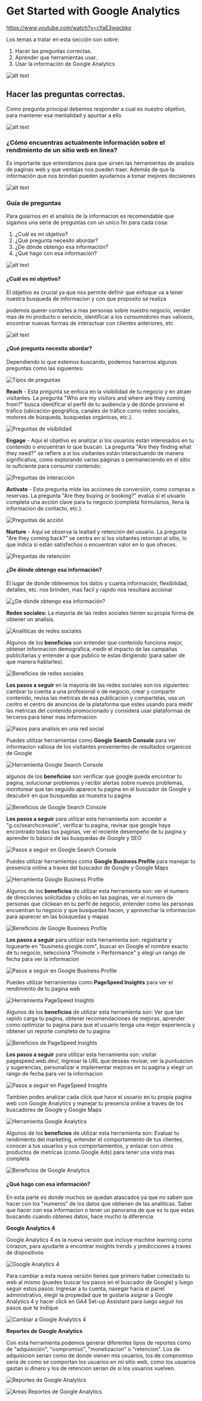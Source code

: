 # Get Started with Google Analytics

https://www.youtube.com/watch?v=cYaE3wqcbko

Los temas a tratar en esta sección son sobre:

1. Hacer las preguntas correctas.
2. Aprender que herramientas usar.
3. Usar la información de Google Analytics

![alt text](image.png)

## Hacer las preguntas correctas.

Como pregunta principal debemos responder a cual es nuestro objetivo, para mantener esa mentalidad y apuntar a ello

![alt text](image-1.png)

### ¿Cómo encuentras actualmente información sobre el rendimiento de un sitio web en línea?

Es importante que entendamos para que sirven las herramientas de analisis de paginas web y que ventajas nos pueden traer. Además de que la información que nos brindan pueden ayudarnos a tomar mejores decisiones

![alt text](image-2.png)

### Guía de preguntas

Para guiarnos en el analisis de la informacion es recomendable que sigamos una serie de preguntas con un unico fin para cada cosa:
1. ¿Cuál es mi objetivo?
2. ¿Qué pregunta necesito abordar?
3. ¿De dónde obtengo esa información?
4. ¿Qué hago con esa información?

![alt text](image-3.png)

#### ¿Cuál es mi objetivo?

El objetivo es crucial ya que nos permite definir que enfoque va a tener nuestra busqueda de informacion y con que proposito se realiza

podemos querer contarles a mas personas sobre nuestro negocio, vender mas de mi producto o servicio, identificar a los consumidores mas valiosos, encontrar nuevas formas de interactuar con clientes anteriores, etc

![alt text](image-4.png)

#### ¿Qué pregunta necesito abordar?

Dependiendo lo que estemos buscando, podemos hacernos algunas preguntas como las siguientes:

![Tipos de preguntas](tipos-preguntas.png)

**Reach** - Esta pregunta se enfoca en la visibilidad de tu negocio y en atraer visitantes. La pregunta "Who are my visitors and where are they coming from?" busca identificar el perfil de tu audiencia y de dónde proviene el tráfico (ubicación geográfica, canales de tráfico como redes sociales, motores de búsqueda, busquedas orgánicas, etc.).

![Preguntas de visibilidad](reach-question.png)

**Engage** - Aquí el objetivo es analizar si los usuarios están interesados en tu contenido o encuentran lo que buscan. La pregunta "Are they finding what they need?" se refiere a si los visitantes están interactuando de manera significativa, como explorando varias páginas o permaneciendo en el sitio lo suficiente para consumir contenido.

![Preguntas de interacción](engage-question.png)

**Activate** - Esta pregunta mide las acciones de conversión, como compras o reservas. La pregunta "Are they buying or booking?" evalúa si el usuario completa una acción clave para tu negocio (completa formularios, llena la informacion de contacto, etc.).

![Preguntas de acción](activate-question.png)

**Nurture** - Aquí se observa la lealtad y retención del usuario. La pregunta "Are they coming back?" se centra en si los visitantes retornan al sitio, lo que indica si están satisfechos o encuentran valor en lo que ofreces.

![Preguntas de retención](nurture-question.png)

#### ¿De dónde obtengo esa información?

El lugar de donde obtenemos los datos y cuanta información, flexibilidad, detalles, etc. nos brinden, mas facil y rapido nos resultara accionar

![¿De dónde obtengo esa información?](herramientas-obtener-info.png)

**Redes sociales:** La mayoria de las redes sociales tienen su propia forma de obtener un analisis. 

![Analiticas de redes sociales](herramienta-red-social.png)

Algunos de los **beneficios** son entender que contenido funciona mejor, obtener informacion demografica, medir el impacto de las campañas publicitarias y entender a que publico te estas dirigiendo (para saber de que manera hablarles).

![Beneficios de redes sociales](beneficios-red-social.png)

**Los pasos a seguir** en la mayoría de las redes sociales son los siguientes: cambiar tu cuenta a una profesional o de negocio, crear y compartir contenido, revisa las metricas de esa publicacion y compartelas, usa un centro el centro de anuncios de la plataforma que estes usando para medir las metricas del contenido promocionado y considera usar plataformas de terceros para tener mas informacion

![Pasos para analisis en una red social](pasos-red-social.png)

Puedes utilizar herramientas como **Google Search Console** para ver informacion valiosa de los visitantes provenientes de resultados organicos de Google

![Herramienta Google Search Console](google-search-console-tool.png)

algunos de los **beneficios** son verificar que google pueda encontrar tu pagina, solucionar problemas y recibir alertas sobre nuevos problemas, monitorear que tan seguido aparece tu pagina en el buscador de Google y descubrir en que busquedas se muestra tu pagina

![Beneficios de Google Search Console](beneficios-google-console.png)

**Los pasos a seguir** para utilizar esta herramienta son: acceder a "g.co/searchconsole", verificar tu pagina, revisar que google haya encontrado todas tus paginas, ver el reciente desempeño de tu pagina y aprender lo básico de las busquedas de Google y SEO

![Pasos a seguir en Google Search Console](pasos-google-console.png)

Puedes utilizar herramientas como **Google Business Profile**  para manejar tu presencia online a traves del buscador de Google y Google Maps

![Herramienta Google Business Profile](business-profile-tool.png)

Algunos de los **beneficios** de utilizar esta herramienta son: ver el numero de direcciones solicitadas y clicks en las paginas, ver el numero de personas que clickean en tu perfil de negocio, entender como las personas encuentran tu negocio y que busquedas hacen, y aprovechar la informacion para aparecer en las búsquedas y mapas

![Beneficios de Google Business Profile](beneficios-business-profile.png)

**Los pasos a seguir** para utilizar esta herramienta son: registrarte y loguearte en "business.google.com", buscar en Google el nombre exacto de tu negocio, seleccioná "Promote > Performance" y elegí un rango de fecha para ver la informacion

![Pasos a seguir en Google Business Profile](pasos-business-profile.png)

Puedes utilizar herramientas como **PageSpeed Insights** para ver el rendimiento de tu pagina web

![Herramienta PageSpeed Insights](pagespeed-tool.png)

Algunos de los **beneficios** de utilizar esta herramienta son: Ver que tan rapido carga tu pagina, obtener recomendaciones de mejoras, aprender como optimizar tu pagina para que el usuario tenga una mejor experiencia y obtener un reporte completo de tu pagina

![Beneficios de PageSpeed Insights](beneficios-pagespeed.png)

**Los pasos a seguir** para utilizar esta herramienta son: visitar pagespeed.web.dev/, ingresar la URL que deseas revisar, ver la puntuacion y sugerencias, personalizar e implementar mejoras en tu pagina y elegir un rango de fecha para ver la informacion

![Pasos a seguir en PageSpeed Insights](pasos-pagespeed.png)

Tambien podes analizar cada click que hace el usuario en tu propia pagina web con Google Analytics y manejar tu presencia online a traves de los buscadores de Google y Google Maps

![Herramienta Google Analytics](analytics-tool.png)

Algunos de los **beneficios** de utilizar esta herramienta son: Evaluar tu rendimiento del marketing, entender el comportamiento de tus clientes, conocer a tus usuarios y sus comportamientos, y enlazar con otros productos de metricas (como Google Ads) para tener una vista mas completa

![Beneficios de Google Analytics](beneficios-analytics.png)

#### ¿Qué hago con esa información?

En esta parte es donde muchos se quedan atascados ya que no saben que hacer con los "numeros" de los datos que obtienen de las analiticas. Saber que hacer con esa informacion o tener un panorama de que es lo que estas buscando cuando obtenes datos, hace mucho la diferencia

**Google Analytics 4**

Google Analytics 4 es la nueva versión que incluye machine learning como corazon, para ayudarte a encontrar insights trends y predicciones a traves de dispositivos

![Google Analytics 4](google-analytics-4.png)

Para cambiar a esta nueva versión tienes que primero haber conectado tu web al mismo (puedes buscar los pasos en el buscador de Google) y luego seguir estos pasos: Ingresar a tu cuenta, navegar hacia el panel administrativo, elegir la propiedad que te gustaria asignar a Google Analytics 4 y hacer click en GA4 Set-up Assistant para luego seguir los pasos que te indique

![Cambiar a Google Analytics 4](cambiar-google-analytics-4.png)

**Reportes de Google Analytics** 

Con esta herramienta podemos generar diferentes tipos de reportes como de "adquisición", "compromiso", "monetizacion" o "retencion". Los de adquisicion serian como de donde vienen mis usuarios, los de compromiso seria de como se comportan los usuarios en mi sitio web, como los usuarios gastan si dinero y los de retencion serian de si los usuarios vuelven. 

![Reportes de Google Analytics](report-google-analytics.png)

![Areas Reportes de Google Analytics](areas-report-google-analytics.png)
